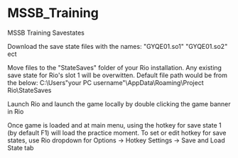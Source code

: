 # MSSB_Training
MSSB Training Savestates

Download the save state files with the names: "GYQE01.so1" "GYQE01.so2" ect

 Move files to the "StateSaves" folder of your Rio installation.  Any existing save state for Rio's slot 1 will be overwitten.
	Default file path would be from the below:
	C:\Users\"your PC username"\AppData\Roaming\Project Rio\StateSaves

Launch Rio and launch the game locally by double clicking the game banner in Rio

Once game is loaded and at main menu, using the hotkey for save state 1 (by default F1) will load the practice moment.
	To set or edit hotkey for save states, use Rio dropdown for Options -> Hotkey Settings -> Save and Load State tab
